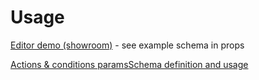# Usage

[Editor demo (showroom)](https://opuscapita.github.io/fsm-workflow/branches/master/editor/?currentComponentName=WorkflowEditor&maxContainerWidth=100%25) - see example schema in props

[Actions & conditions paramsSchema definition and usage](https://github.com/OpusCapita/fsm-workflow/blob/master/packages/editor/src/components/Actions/Readme.md)
